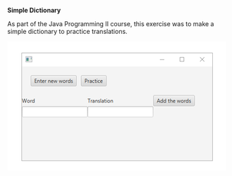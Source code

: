 **Simple Dictionary**

As part of the Java Programming II course, this exercise was to make a simple dictionary to practice translations.

![dictionary demo](demo/dictionary.gif)
